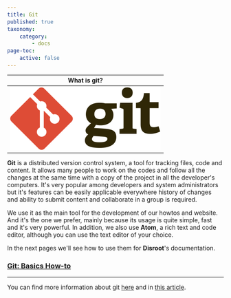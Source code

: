 ```yaml
---
title: Git
published: true
taxonomy:
    category:
        - docs
page-toc:
    active: false
---
```


|What is git?|
|:--:|
|![](en/git.png)|

**Git** is a distributed version control system, a tool for tracking files, code and content. It allows many people to work on the codes and follow all the changes at the same time with a copy of the project in all the developer's computers. It's very popular among developers and system administrators but it's features can be easily applicable everywhere history of changes and ability to submit content and collaborate in a group is required.

We use it as the main tool for the development of our howtos and website. And it's the one we prefer, mainly because its usage is quite simple, fast and it's very powerful. In addition, we also use **Atom**, a rich text and code editor, although you can use the text editor of your choice.

In the next pages we'll see how to use them for **Disroot**'s documentation.

### [Git: Basics How-to](how-to-use-git)

----
You can find more information about git [here](https://en.wikipedia.org/wiki/Git) and in [this article](https://medium.freecodecamp.org/what-is-git-and-how-to-use-it-c341b049ae61?gi=805863b5a598).
